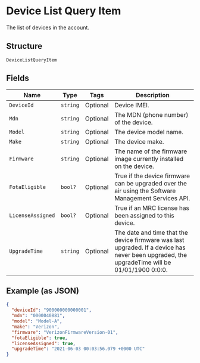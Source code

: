 
# Device List Query Item

The list of devices in the account.

## Structure

`DeviceListQueryItem`

## Fields

| Name | Type | Tags | Description |
|  --- | --- | --- | --- |
| `DeviceId` | `string` | Optional | Device IMEI. |
| `Mdn` | `string` | Optional | The MDN (phone number) of the device. |
| `Model` | `string` | Optional | The device model name. |
| `Make` | `string` | Optional | The device make. |
| `Firmware` | `string` | Optional | The name of the firmware image currently installed on the device. |
| `FotaEligible` | `bool?` | Optional | True if the device firmware can be upgraded over the air using the Software Management Services API. |
| `LicenseAssigned` | `bool?` | Optional | True if an MRC license has been assigned to this device. |
| `UpgradeTime` | `string` | Optional | The date and time that the device firmware was last upgraded. If a device has never been upgraded, the upgradeTime will be 01/01/1900 0:0:0. |

## Example (as JSON)

```json
{
  "deviceId": "900000000000001",
  "mdn": "0000040881",
  "model": "Model-A",
  "make": "Verizon",
  "firmware": "VerizonFirmwareVersion-01",
  "fotaEligible": true,
  "licenseAssigned": true,
  "upgradeTime": "2021-06-03 00:03:56.079 +0000 UTC"
}
```


